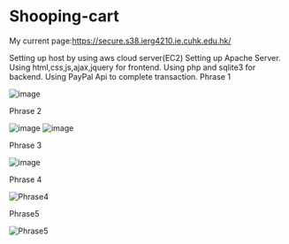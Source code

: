 # Shooping-cart
My current page:https://secure.s38.ierg4210.ie.cuhk.edu.hk/

Setting up host by using aws cloud server(EC2)
Setting up Apache Server.
Using html,css,js,ajax,jquery for frontend.
Using php and sqlite3 for backend.
Using PayPal Api to complete transaction.
Phrase 1

![image](https://user-images.githubusercontent.com/84227418/157549806-472abb34-7adf-4690-8729-4897138dd2da.png)

Phrase 2

![image](https://user-images.githubusercontent.com/84227418/157550089-2063e531-d06c-418f-928f-46038c3ae6d7.png)
![image](https://user-images.githubusercontent.com/84227418/157550108-d4a24150-056d-48d0-a89a-762073227c64.png)

Phrase 3

![image](https://user-images.githubusercontent.com/84227418/157550137-eef45b2b-ee52-41c9-9b09-5192ee35a1f8.png)

Phrase 4

![Phrase4](https://user-images.githubusercontent.com/84227418/166900703-7c75165b-b6c8-4d23-b7d3-626f787deaf2.jpg)

Phrase5

![Phrase5](https://user-images.githubusercontent.com/84227418/166900838-006c68f6-cf58-49a9-a79b-4278b96226e0.jpg)
